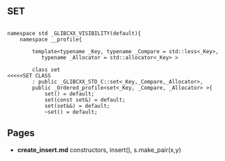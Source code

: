 ## SET <KEY>

```

namespace std _GLIBCXX_VISIBILITY(default){
    namespace __profile{

        template<typename _Key, typename _Compare = std::less<_Key>,
           typename _Allocator = std::allocator<_Key> >

        class set                                                       <<<<<SET CLASS
        : public _GLIBCXX_STD_C::set<_Key,_Compare,_Allocator>,
        public _Ordered_profile<set<_Key, _Compare, _Allocator> >{
            set() = default;
            set(const set&) = default;
            set(set&&) = default;
            ~set() = default;
```

## Pages
- **create_insert.md**  constructors, insert(), s.make_pair(x,y)
